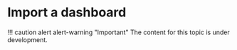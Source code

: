 # Import a dashboard

!!! caution alert alert-warning "Important"
    The content for this topic is under development.